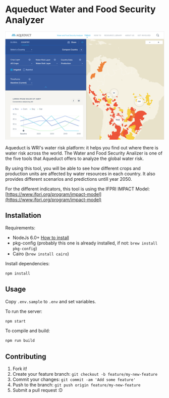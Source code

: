 # Aqueduct Water and Food Security Analyzer

![Aqueduct screenshot](./screenshot.png)

Aqueduct is WRI's water risk platform: it helps you find out where there is water risk across the world. The Water and Food Security Analizer is one of the five tools that Aqueduct offers to analyze the global water risk.

By using this tool, you will be able to see how different crops and production units are affected by water resources in each country. It also provides different scenarios and predictions untill year 2050.

For the different indicators, this tool is using the IFPRI IMPACT Model: [https://www.ifpri.org/program/impact-model](https://www.ifpri.org/program/impact-model)


## Installation

Requirements:

* NodeJs 6.0+ [How to install](https://nodejs.org/download/)
* pkg-config (probably this one is already installed, if not: `brew install pkg-config`)
* Cairo (`brew install cairo`)

Install dependencies:

```bash
npm install
```

## Usage

Copy `.env.sample` to `.env` and set variables.

To run the server:

```bash
npm start
```

To compile and build:

```bash
npm run build
```


## Contributing

1. Fork it!
2. Create your feature branch: `git checkout -b feature/my-new-feature`
3. Commit your changes: `git commit -am 'Add some feature'`
4. Push to the branch: `git push origin feature/my-new-feature`
5. Submit a pull request :D
